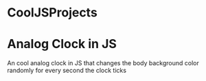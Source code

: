 # CoolJSProjects

Analog Clock in JS 
===================

An cool analog clock in JS that changes the body background color randomly for every second the clock ticks 
